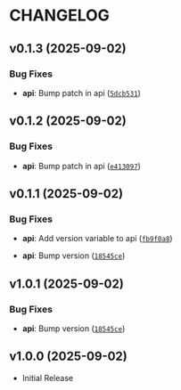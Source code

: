 # CHANGELOG

<!-- version list -->

## v0.1.3 (2025-09-02)

### Bug Fixes

- **api**: Bump patch in api
  ([`5dcb531`](https://github.com/ELC/fastapi-production-template-monorepo/commit/5dcb531c3320215172021c448687c1192df0df12))


## v0.1.2 (2025-09-02)

### Bug Fixes

- **api**: Bump patch in api
  ([`e413097`](https://github.com/ELC/fastapi-production-template-monorepo/commit/e41309700d56d325246decc4d5307ef681b7f29f))


## v0.1.1 (2025-09-02)

### Bug Fixes

- **api**: Add version variable to api
  ([`fb9f0a8`](https://github.com/ELC/fastapi-production-template/commit/fb9f0a8094d4b1e6f3b92a6df7a908f1f17c3c9a))

- **api**: Bump version
  ([`18545ce`](https://github.com/ELC/fastapi-production-template/commit/18545cef5432fe9896279e5a3704339bf002ea4a))


## v1.0.1 (2025-09-02)

### Bug Fixes

- **api**: Bump version
  ([`18545ce`](https://github.com/ELC/fastapi-production-template/commit/18545cef5432fe9896279e5a3704339bf002ea4a))


## v1.0.0 (2025-09-02)

- Initial Release
